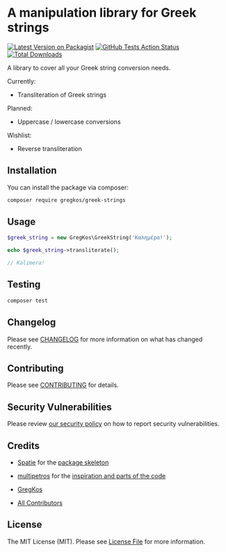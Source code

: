 # A manipulation library for Greek strings

[![Latest Version on Packagist](https://img.shields.io/packagist/v/gregkos/greek-strings.svg?style=flat-square)](https://packagist.org/packages/gregkos/greek-strings)
[![GitHub Tests Action Status](https://img.shields.io/github/workflow/status/gregkos/greek-strings/Tests?label=tests)](https://github.com/gregkos/greek-strings/actions?query=workflow%3ATests+branch%3Amaster)
[![Total Downloads](https://img.shields.io/packagist/dt/gregkos/greek-strings.svg?style=flat-square)](https://packagist.org/packages/gregkos/greek-strings)


A library to cover all your Greek string conversion needs.

Currently:
* Transliteration of Greek strings

Planned:
* Uppercase / lowercase conversions

Wishlist:
* Reverse transliteration

## Installation

You can install the package via composer:

```bash
composer require gregkos/greek-strings
```

## Usage

```php
$greek_string = new GregKos\GreekString('Καλημέρα!');

echo $greek_string->transliterate();

// Kalimera!
```

## Testing

```bash
composer test
```

## Changelog

Please see [CHANGELOG](CHANGELOG.md) for more information on what has changed recently.

## Contributing

Please see [CONTRIBUTING](.github/CONTRIBUTING.md) for details.

## Security Vulnerabilities

Please review [our security policy](../../security/policy) on how to report security vulnerabilities.

## Credits

- [Spatie](https://spatie.be) for the [package skeleton](https://github.com/spatie/package-skeleton-php)
- [multipetros](https://github.com/multipetros) for the [inspiration and parts of the code](https://github.com/multipetros/ElStr.class.php)


- [GregKos](https://github.com/gregkos)
- [All Contributors](../../contributors)

## License

The MIT License (MIT). Please see [License File](LICENSE.md) for more information.
